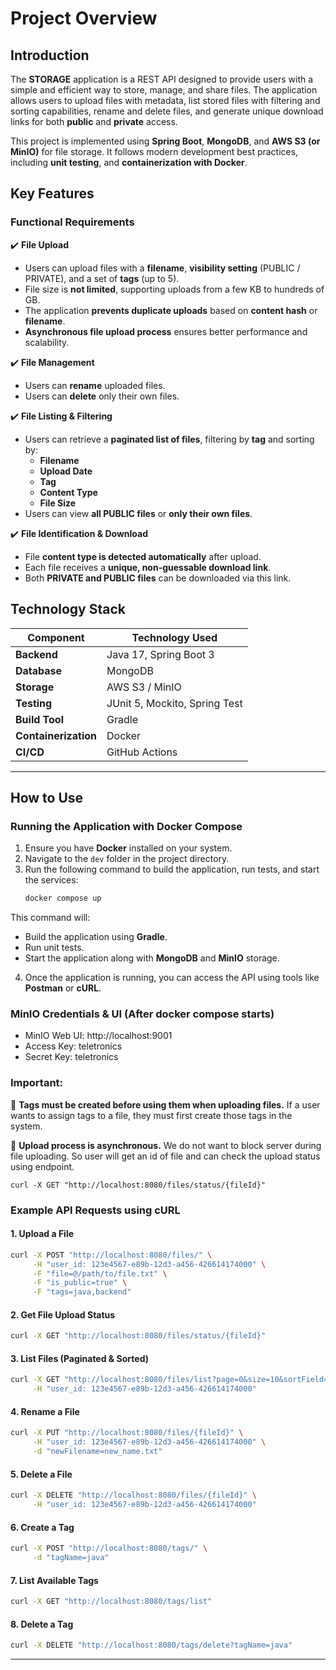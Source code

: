 # **Project Overview**

## **Introduction**

The **STORAGE** application is a REST API designed to provide users with a simple and efficient way to store, manage, and share files. The application allows users to upload files with metadata, list stored files with filtering and sorting capabilities, rename and delete files, and generate unique download links for both **public** and **private** access.

This project is implemented using **Spring Boot**, **MongoDB**, and **AWS S3 (or MinIO)** for file storage. It follows modern development best practices, including **unit testing**, and **containerization with Docker**.

## **Key Features**

### **Functional Requirements**

✔️ **File Upload**

- Users can upload files with a **filename**, **visibility setting** (PUBLIC / PRIVATE), and a set of **tags** (up to 5).
- File size is **not limited**, supporting uploads from a few KB to hundreds of GB.
- The application **prevents duplicate uploads** based on **content hash** or **filename**.
- **Asynchronous file upload process** ensures better performance and scalability.

✔️ **File Management**

- Users can **rename** uploaded files.
- Users can **delete** only their own files.

✔️ **File Listing & Filtering**

- Users can retrieve a **paginated list of files**, filtering by **tag** and sorting by:
  - **Filename**
  - **Upload Date**
  - **Tag**
  - **Content Type**
  - **File Size**
- Users can view **all PUBLIC files** or **only their own files**.

✔️ **File Identification & Download**

- File **content type is detected automatically** after upload.
- Each file receives a **unique, non-guessable download link**.
- Both **PRIVATE and PUBLIC files** can be downloaded via this link.


## **Technology Stack**

| Component            | Technology Used               |
| -------------------- | ----------------------------- |
| **Backend**          | Java 17, Spring Boot 3        |
| **Database**         | MongoDB                       |
| **Storage**          | AWS S3 / MinIO                |
| **Testing**          | JUnit 5, Mockito, Spring Test |
| **Build Tool**       | Gradle                        |
| **Containerization** | Docker                        |
| **CI/CD**            | GitHub Actions                |

---

## **How to Use**

### **Running the Application with Docker Compose**

1. Ensure you have **Docker** installed on your system.
2. Navigate to the `dev` folder in the project directory.
3. Run the following command to build the application, run tests, and start the services:
   ```sh
   docker compose up
   ```

This command will:

- Build the application using **Gradle**.
- Run unit tests.
- Start the application along with **MongoDB** and **MinIO** storage.

4. Once the application is running, you can access the API using tools like **Postman** or **cURL**.

### MinIO Credentials & UI (After docker compose starts)

- MinIO Web UI: http://localhost:9001
- Access Key: teletronics
- Secret Key: teletronics

### **Important:**
🔹 **Tags must be created before using them when uploading files.** If a user wants to assign tags to a file, they must first create those tags in the system.

🔹 **Upload process is asynchronous.** We do not want to block server during file uploading. So user will get an id of file and can check the upload status using endpoint. 
```
curl -X GET "http://localhost:8080/files/status/{fileId}" 
```

### **Example API Requests using cURL**

#### **1. Upload a File**
```sh
curl -X POST "http://localhost:8080/files/" \
     -H "user_id: 123e4567-e89b-12d3-a456-426614174000" \
     -F "file=@/path/to/file.txt" \
     -F "is_public=true" \
     -F "tags=java,backend"
```

#### **2. Get File Upload Status**
```sh
curl -X GET "http://localhost:8080/files/status/{fileId}" 
```

#### **3. List Files (Paginated & Sorted)**
```sh
curl -X GET "http://localhost:8080/files/list?page=0&size=10&sortField=uploadDate&sortOrder=desc" \
     -H "user_id: 123e4567-e89b-12d3-a456-426614174000"
```

#### **4. Rename a File**
```sh
curl -X PUT "http://localhost:8080/files/{fileId}" \
     -H "user_id: 123e4567-e89b-12d3-a456-426614174000" \
     -d "newFilename=new_name.txt"
```

#### **5. Delete a File**
```sh
curl -X DELETE "http://localhost:8080/files/{fileId}" \
     -H "user_id: 123e4567-e89b-12d3-a456-426614174000"
```

#### **6. Create a Tag**
```sh
curl -X POST "http://localhost:8080/tags/" \
     -d "tagName=java"
```

#### **7. List Available Tags**
```sh
curl -X GET "http://localhost:8080/tags/list"
```

#### **8. Delete a Tag**
```sh
curl -X DELETE "http://localhost:8080/tags/delete?tagName=java"
```

---